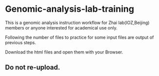 # Genomic-analysis-lab-training

This is a genomic analysis instruction workflow for Zhai lab(IOZ,Beijing) members or anyone interested for academical use only.

Following the number of files to practice for some input files are output of previous steps.
 
Download the html files and open them with your Browser.

## Do not re-upload. 
